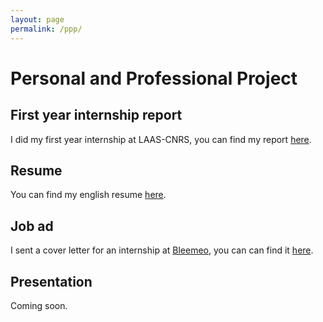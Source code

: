 ```yaml
---
layout: page
permalink: /ppp/
---
```


# Personal and Professional Project

## First year internship report

I did my first year internship at LAAS-CNRS, you can find my report [here](/internship-report-1).

## Resume

You can find my english resume [here](/assets/other/CV_Tom_PILLOT.pdf).

## Job ad

I sent a cover letter for an internship at [Bleemeo](https://bleemeo.com), you can can find it [here](/assets/other/cover_letter.pdf).

## Presentation

Coming soon.
